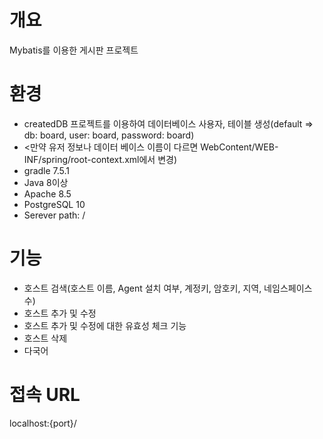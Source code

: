 # 개요
Mybatis를 이용한 게시판 프로젝트

# 환경
* createdDB 프로젝트를 이용하여 데이터베이스 사용자, 테이블 생성(default => db: board, user: board, password: board)
* <만약 유저 정보나 데이터 베이스 이름이 다르면 WebContent/WEB-INF/spring/root-context.xml에서 변경)
* gradle 7.5.1
* Java 8이상
* Apache 8.5
* PostgreSQL 10
* Serever path: /

# 기능
 - 호스트 검색(호스트 이름, Agent 설치 여부, 계정키, 암호키, 지역, 네임스페이스 수)
 - 호스트 추가 및 수정
 - 호스트 추가 및 수정에 대한 유효성 체크 기능
 - 호스트 삭제
 - 다국어

# 접속 URL
localhost:{port}/
